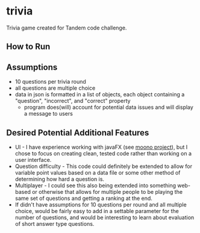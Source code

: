 # trivia
Trivia game created for Tandem code challenge.

## How to Run

## Assumptions
* 10 questions per trivia round
* all questions are multiple choice
* data in json is formatted in a list of objects, each object containing a "question", "incorrect", and "correct" property
    * program does(will) account for potential data issues and will display a message to users

## Desired Potential Additional Features
* UI - I have experience working with javaFX (see [moono project](https://github.com/selenaqian/moono)), but I chose to
focus on creating clean, tested code rather than working on a user interface.
* Question difficulty - This code could definitely be extended to allow for variable point values based on a data file or
some other method of determining how hard a question is.
* Multiplayer - I could see this also being extended into something web-based or otherwise that allows for multiple people
to be playing the same set of questions and getting a ranking at the end.
* If didn't have assumptions for 10 questions per round and all multiple choice, would be fairly easy to add in a settable
parameter for the number of questions, and would be interesting to learn about evaluation of short answer type questions.